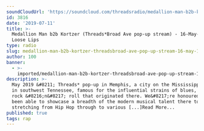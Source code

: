 ```yaml
---
soundCloudUrl: 'https://soundcloud.com/threadsradio/medallion-man-b2b-kortzer'
id: 3816
date: '2019-07-11'
title: >-
  Medallion Man b2b Kortzer (Threads*Broad Ave pop-up stream) - 16-May-19 -
  Loose Lips
type: radio
slug: medallion-man-b2b-kortzer-threadsbroad-ave-pop-up-stream-16-may-19
author: 100
banner:
  - >-
    imported/medallion-man-b2b-kortzer-threadsbroad-ave-pop-up-stream-16-may-19/image3816.jpeg
description: >-
  May 2019 &#8211; Threads* pop-up in Memphis, a city on the Mississippi River
  in southwest Tennessee, famous for the influential strains of blues, soul and
  rock &#8216;n&#8217; roll that originated there. We&#8217;re honoured to have
  been able to showcase a breadth of the modern musical talent there today,
  stretching from Hip Hop through to various [...]Read More...
published: true
tags: rap
---
```


